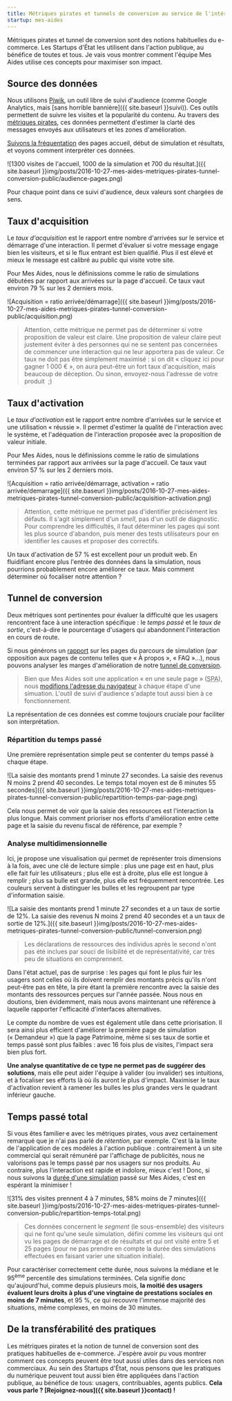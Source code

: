 ```yaml
---
title: Métriques pirates et tunnels de conversion au service de l'intérêt général
startup: mes-aides
---
```


Métriques pirates et tunnel de conversion sont des notions habituelles du e-commerce. Les Startups d'État les utilisent dans l'action publique, au bénéfice de toutes et tous. Je vais vous montrer comment l'équipe Mes Aides utilise ces concepts pour maximiser son impact.


## Source des données

Nous utilisons [Piwik](https://piwik.org), un outil libre de suivi d'audience (comme Google Analytics, mais [sans horrible bannière]({{ site.baseurl }}suivi)). Ces outils permettent de suivre les visites et la popularité du contenu. Au travers des [métriques pirates](http://www.expectedbehavior.com/experiments/pirate_metrics/), ces données permettent d'estimer la clarté des messages envoyés aux utilisateurs et les zones d'amélioration.

[Suivons la fréquentation](https://stats.data.gouv.fr/index.php?module=CoreHome&action=index&idSite=9&period=day&date=yesterday#?module=Actions&action=menuGetPageUrls&idSite=9&period=day&date=yesterday&popover=RowAction$3ARowEvolution$3AActions.getPageUrls$3A$257B$2522action$2522$253A$2522getMultiRowEvolutionPopover$2522$252C$2522column$2522$253A$2522nb_visits$2522$257D$3Afoyer$20$3E$20$40$252Fdemandeur$2C$40$252Findex$2Cfoyer$20$3E$20$40$252Fresultat) des pages accueil, début de simulation et résultats, et voyons comment interpréter ces données.

![1300 visites de l'accueil, 1000 de la simulation et 700 du résultat.]({{ site.baseurl }}img/posts/2016-10-27-mes-aides-metriques-pirates-tunnel-conversion-public/audience-pages.png)

Pour chaque point dans ce suivi d'audience, deux valeurs sont chargées de sens.


## Taux d'acquisition

Le _taux d'acquisition_ est le rapport entre nombre d'arrivées sur le service et démarrage d'une interaction. Il permet d'évaluer si votre message engage bien les visiteurs, et si le flux entrant est bien qualifié. Plus il est élevé et mieux le message est calibré au public qui visite votre site.

Pour Mes Aides, nous le définissions comme le ratio de simulations débutées par rapport aux arrivées sur la page d'accueil. Ce taux vaut environ 79 % sur les 2 derniers mois.

![Acquisition = ratio arrivée/démarrage]({{ site.baseurl }}img/posts/2016-10-27-mes-aides-metriques-pirates-tunnel-conversion-public/acquisition.png)

> Attention, cette métrique ne permet pas de déterminer si votre proposition de valeur est claire. Une proposition de valeur claire peut justement éviter à des personnes qui ne se sentent pas concernées de commencer une interaction qui ne leur apportera pas de valeur. Ce taux ne doit pas être simplement maximisé : si on dit « cliquez ici pour gagner 1 000 € », on aura peut-être un fort taux d'acquisition, mais beaucoup de déception. Ou sinon, envoyez-nous l'adresse de votre produit  ;)


## Taux d'activation

Le _taux d'activation_ est le rapport entre nombre d'arrivées sur le service et une utilisation « réussie ». Il permet d'estimer la qualité de l'interaction avec le système, et l'adéquation de l'interaction proposée avec la proposition de valeur initiale.

Pour Mes Aides, nous le définissions comme le ratio de simulations terminées par rapport aux arrivées sur la page d'accueil. Ce taux vaut environ 57 % sur les 2 derniers mois.

![Acquisition = ratio arrivée/démarrage, activation = ratio arrivée/demarrage]({{ site.baseurl }}img/posts/2016-10-27-mes-aides-metriques-pirates-tunnel-conversion-public/acquisition-activation.png)

> Attention, cette métrique ne permet pas d'identifier précisément les défauts. Il s'agit simplement d'un _smell_, pas d'un outil de diagnostic. Pour comprendre les difficultés, il faut déterminer les pages qui sont les plus source d'abandon, puis mener des tests utilisateurs pour en identifier les causes et proposer des correctifs.

Un taux d'activation de 57 % est excellent pour un produit web. En fluidifiant encore plus l'entrée des données dans la simulation, nous pourrions probablement encore améliorer ce taux. Mais comment déterminer où focaliser notre attention ?


## Tunnel de conversion

Deux métriques sont pertinentes pour évaluer la difficulté que les usagers rencontrent face à une interaction spécifique : le _temps passé_ et le _taux de sortie_, c'est-à-dire le pourcentage d'usagers qui abandonnent l'interaction en cours de route.

Si nous générons un [rapport](https://stats.data.gouv.fr/index.php?module=CoreHome&action=index&idSite=9&period=day&date=yesterday#?module=Actions&action=menuGetPageUrls&idSite=9&period=day&date=yesterday) sur les pages du parcours de simulation (par opposition aux pages de contenu telles que « À propos », « FAQ »…), nous pouvons analyser les marges d'amélioration de notre [tunnel de conversion](https://en.wikipedia.org/wiki/Conversion_funnel).

> Bien que Mes Aides soit une application « en une seule page » (<abbr title="Single page application">SPA</abbr>), nous [modifions l'adresse du navigateur](https://developer.mozilla.org/fr/docs/Web/Guide/DOM/Manipuler_historique_du_navigateur) à chaque étape d'une simuation. L'outil de suivi d'audience s'adapte tout aussi bien à ce fonctionnement.

La représentation de ces données est comme toujours cruciale pour faciliter son interprétation.

### Répartition du temps passé

Une première représentation simple peut se contenter du temps passé à chaque étape.

![La saisie des montants prend 1 minute 27 secondes. La saisie des revenus N moins 2 prend 40 secondes. Le temps total moyen est de 6 minutes 55 secondes]({{ site.baseurl }}img/posts/2016-10-27-mes-aides-metriques-pirates-tunnel-conversion-public/repartition-temps-par-page.png)

Cela nous permet de voir que la saisie des ressources est l'interaction la plus longue. Mais comment prioriser nos efforts d'amélioration entre cette page et la saisie du revenu fiscal de référence, par exemple ?

### Analyse multidimensionnelle

Ici, je propose une visualisation qui permet de représenter trois dimensions à la fois, avec une clé de lecture simple : plus une page est en haut, plus elle fait fuir les utilisateurs ; plus elle est à droite, plus elle est longue à remplir ; plus sa bulle est grande, plus elle est fréquemment rencontrée. Les couleurs servent à distinguer les bulles et les regroupent par type d'information saisie.

![La saisie des montants prend 1 minute 27 secondes et a un taux de sortie de 12%. La saisie des revenus N moins 2 prend 40 secondes et a un taux de sortie de 12%.]({{ site.baseurl }}img/posts/2016-10-27-mes-aides-metriques-pirates-tunnel-conversion-public/tunnel-conversion.png)

> Les déclarations de ressources des individus après le second n'ont pas été inclues par souci de lisibilité et de représentativité, car très peu de situations en comprennent.

Dans l'état actuel, pas de surprise : les pages qui font le plus fuir les usagers sont celles où ils doivent remplir des montants précis qu'ils n'ont peut-être pas en tête, la pire étant la première rencontre avec la saisie des montants des ressources perçues sur l'année passée. Nous nous en doutions, bien évidemment, mais nous avons maintenant une référence à laquelle rapporter l'efficacité d'interfaces alternatives.

Le compte du nombre de vues est également utile dans cette priorisation. Il sera ainsi plus efficient d'améliorer la première page de simulation (« Demandeur ») que la page Patrimoine, même si ses taux de sortie et temps passé sont plus faibles : avec 16 fois plus de visites, l'impact sera bien plus fort.

**Une analyse quantitative de ce type ne permet pas de suggérer des solutions**, mais elle peut aider l'équipe à valider (ou invalider) ses intuitions, et à focaliser ses efforts là où ils auront le plus d'impact. Maximiser le taux d'activation revient à ramener les bulles les plus grandes vers le quadrant inférieur gauche.


## Temps passé total

Si vous êtes familier·e avec les métriques pirates, vous avez certainement remarqué que je n'ai pas parlé de _rétention_, par exemple. C'est là la limite de l'application de ces modèles à l'action publique : contrairement à un site commercial qui serait rémunéré par l'affichage de publicités, nous ne valorisons pas le temps passé par nos usagers sur nos produits. Au contraire, plus l'interaction est rapide et indolore, mieux c'est ! Donc, si nous suivons la [durée d'une simulation](https://stats.data.gouv.fr/index.php?module=CoreHome&action=index&idSite=9&period=day&date=yesterday&segment=visitConvertedGoalId%3D%3D1%3Bactions%3E%3D5%3Bactions%3C%3D25#?module=VisitFrequency&action=index&idSite=9&period=day&date=yesterday&segment=visitConvertedGoalId%3D%3D1%3Bactions%3E%3D5%3Bactions%3C%3D25) passé sur Mes Aides, c'est en espérant la minimiser !

![31% des visites prennent 4 à 7 minutes, 58% moins de 7 minutes]({{ site.baseurl }}img/posts/2016-10-27-mes-aides-metriques-pirates-tunnel-conversion-public/repartition-temps-total.png)

> Ces données concernent le _segment_ (le sous-ensemble) des visiteurs qui ne font qu'une seule simulation, défini comme les visiteurs qui ont vu les pages de démarrage et de résultats et qui ont visité entre 5 et 25 pages (pour ne pas prendre en compte la durée des simulations effectuées en faisant varier une situation initiale).

Pour caractériser correctement cette durée, nous suivons la médiane et le 95<sup>ème</sup> percentile des simulations terminées. Cela signifie donc qu'aujourd'hui, comme depuis plusieurs mois, **la moitié des usagers évaluent leurs droits à plus d'une vingtaine de prestations sociales en moins de 7 minutes**, et 95 %, ce qui recouvre l'immense majorité des situations, même complexes, en moins de 30 minutes.


## De la transférabilité des pratiques

Les métriques pirates et la notion de tunnel de conversion sont des pratiques habituelles de e-commerce. J'espère avoir pu vous montrer comment ces concepts peuvent être tout aussi utiles dans des services non commerciaux. Au sein des Startups d'État, nous pensons que les pratiques du numérique peuvent tout aussi bien être appliquées dans l'action publique, au bénéfice de tous: usagers, contribuables, agents publics. **Cela vous parle ? [Rejoignez-nous]({{ site.baseurl }}contact) !**
